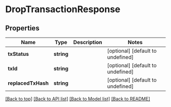 # DropTransactionResponse

## Properties

|Name | Type | Description | Notes|
|------------ | ------------- | ------------- | -------------|
|**txStatus** | **string** |  | [optional] [default to undefined]|
|**txId** | **string** |  | [optional] [default to undefined]|
|**replacedTxHash** | **string** |  | [optional] [default to undefined]|




[[Back to top]](#) [[Back to API list]](../../README.md#documentation-for-api-endpoints) [[Back to Model list]](../../README.md#documentation-for-models) [[Back to README]](../../README.md)
